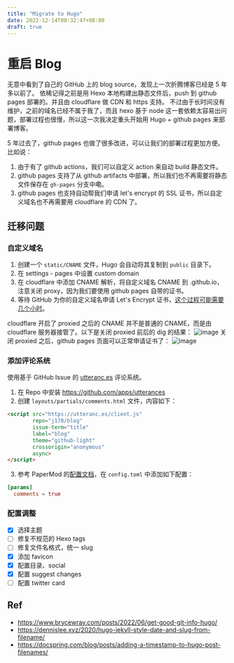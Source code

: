 ```yaml
---
title: "Migrate to Hugo"
date: 2022-12-14T00:32:47+08:00
draft: true
---
```

# 重启 Blog

无意中看到了自己的 GitHub 上的 blog source，发现上一次折腾博客已经是 5 年多以前了。
依稀记得之前是用 Hexo 本地构建出静态文件后，push 到 github pages 部署的。并且由 cloudflare 做 CDN 和 https 支持。
不过由于长时间没有维护，之前的域名已经不属于我了，而且 hexo 基于 node 这一套依赖太容易出问题，部署过程也很慢，所以这一次我决定重头开始用 Hugo + github pages 来部署博客。

5 年过去了，github pages 也做了很多改进，可以让我们的部署过程更加方便。比如说：
1. 由于有了 github actions，我们可以自定义 action 来自动 build 静态文件。
2. github pages 支持了从 github artifacts 中部署，所以我们也不再需要将静态文件保存在 `gh-pages` 分支中嘞。
3. github pages 也支持自动帮我们申请 let's encrypt 的 SSL 证书，所以自定义域名也不再需要用 cloudflare 的 CDN 了。

## 迁移问题

### 自定义域名
1. 创建一个 `static/CNAME` 文件，Hugo 会自动将其复制到 `public` 目录下。
2. 在 settings - pages 中设置 custom domain
3. 在 cloudflare 中添加 CNAME 解析，将自定义域名 CNAME 到 <your-name>.github.io，注意关闭 proxy，因为我们要使用 github pages 自带的证书。
4. 等待 GitHub 为你的自定义域名申请 Let's Encrypt 证书，[这个过程可能需要几个小时](https://docs.github.com/en/pages/getting-started-with-github-pages/securing-your-github-pages-site-with-https)。

cloudflare 开启了 proxied 之后的 CNAME 并不是普通的 CNAME，而是由 cloudflare 服务器接管了。以下是关闭 proxied 前后的 dig 的结果：
![image](https://user-images.githubusercontent.com/10510431/207522605-cb76812b-f69a-42f3-a7fd-c7930125baaf.png)
关闭 proxied 之后，github pages 页面可以正常申请证书了：
![image](https://user-images.githubusercontent.com/10510431/207522618-00ab0cb3-f3de-4703-bea4-7f050e07f35f.png)

### 添加评论系统
使用基于 GitHub Issue 的 [utteranc.es](https://utteranc.es/) 评论系统。
1. 在 Repo 中安装 https://github.com/apps/utterances
2. 创建 `layouts/partials/comments.html` 文件，内容如下：
```html
<script src="https://utteranc.es/client.js"
        repo="j178/blog"
        issue-term="title"
        label="blog"
        theme="github-light"
        crossorigin="anonymous"
        async>
</script>
```
3. 参考 PaperMod 的[配置文档](https://github.com/adityatelange/hugo-PaperMod/wiki/Features#comments)，在 `config.toml` 中添加如下配置：
```toml
[params]
  comments = true
```

### 配置调整

- [x] 选择主题
- [ ] 修复不规范的 Hexo tags
- [ ] 修复文件名格式，统一 slug
- [x] 添加 favicon
- [x] 配置目录、social
- [x] 配置 suggest changes
- [ ] 配置 twitter card

## Ref
- https://www.brycewray.com/posts/2022/06/get-good-git-info-hugo/
- https://dennislee.xyz/2020/hugo-jekyll-style-date-and-slug-from-filename/
- https://docspring.com/blog/posts/adding-a-timestamp-to-hugo-post-filenames/
